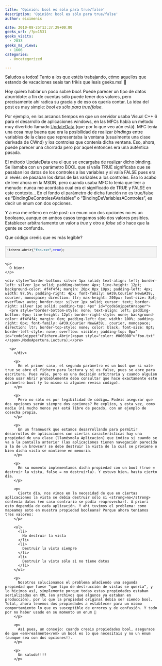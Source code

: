 ```yaml
---
title: 'Opinión: bool es sólo para true/false'
description: 'Opinión: bool es sólo para true/false'
author: eiximenis

date: 2010-08-25T13:37:29+00:00
geeks_url: /?p=1531
geeks_visits:
  - 2033
geeks_ms_views:
  - 1666
categories:
  - Uncategorized

---
```

Saludos a todos! Tanto a los que estéis trabajando, cómo aquellos que estando de vacaciones seais tan frikis que leais geeks.ms! 🙂

Hoy quiero hablar un poco sobre _bool_. Puede parecer un tipo de datos aburridote: a fin de cuentas sólo puede tener dos valores, pero precisamente ahí radica su gracia y de eso os quería contar. La idea del post es muy simple: _bool es sólo para true/false_.

Por ejemplo, en los arcanos tiempos en que un servidor usaba Visual C++ 6 para el desarrollo de aplicaciones windows, en las MFCs había un método muy divertido llamado [UpdateData][1] (que por lo que veo aún está). MFC tenía una cosa muy buena que era la posibilidad de realizar _bindings_ entre variables de la clase que representaba la ventana (usualmente una clase derivada de CWnd) y los controles que contenía dicha ventana. Eso, ahora, puede parecer una chorrada pero por aquel entonces era una auténtica pasada.

El método UpdateData era el que se encargaba de realizar dicho binding. Se llamaba con un parámetro BOOL que si valía TRUE significaba que se pasaban los datos de los controles a las variables y si valía FALSE pues era al revés: se pasaban los datos de las variables a los controles. Eso lo acabo de leer ahora en la MSDN, pero cuanda usaba MFC lo tenía que leer a menudo: nunca me acordaba cual era el significado de TRUE y FALSE en este contexto… En el fondo el parámetro de dicha función no es true/false es “BindingDeControlesAVariables” o “BindingDeVariablesAControles”, es decir un enum con dos opciones.

Y a eso me refiero en este post: un enum con dos opciones no es un booleano, aunque en ambos casos tengamos sólo dos valores posibles. Establecer arbitrariamente un valor a _true_ y otro a _false_ sólo hace que la gente se confunda.

Que código creéis que es más legible?

<div style="border-bottom: silver 1px solid; text-align: left; border-left: silver 1px solid; padding-bottom: 4px; line-height: 12pt; background-color: #f4f4f4; margin: 20px 0px 10px; padding-left: 4px; width: 97.5%; padding-right: 4px; font-family: &#39;Courier New&#39;, courier, monospace; direction: ltr; max-height: 200px; font-size: 8pt; overflow: auto; border-top: silver 1px solid; cursor: text; border-right: silver 1px solid; padding-top: 4px" id="codeSnippetWrapper">
  <pre style="border-bottom-style: none; text-align: left; padding-bottom: 0px; line-height: 12pt; border-right-style: none; background-color: #f4f4f4; margin: 0em; padding-left: 0px; width: 100%; padding-right: 0px; font-family: &#39;Courier New&#39;, courier, monospace; direction: ltr; border-top-style: none; color: black; font-size: 8pt; border-left-style: none; overflow: visible; padding-top: 0px" id="codeSnippet">Fichero.Abrir(<span style="color: #006080">"foo.txt"</span>,<span style="color: #0000ff">true</span>);</pre>
  
  <p>
    </div> 
    
    <p>
      O bien:
    </p>
    
    <div style="border-bottom: silver 1px solid; text-align: left; border-left: silver 1px solid; padding-bottom: 4px; line-height: 12pt; background-color: #f4f4f4; margin: 20px 0px 10px; padding-left: 4px; width: 97.5%; padding-right: 4px; font-family: &#39;Courier New&#39;, courier, monospace; direction: ltr; max-height: 200px; font-size: 8pt; overflow: auto; border-top: silver 1px solid; cursor: text; border-right: silver 1px solid; padding-top: 4px" id="codeSnippetWrapper">
      <pre style="border-bottom-style: none; text-align: left; padding-bottom: 0px; line-height: 12pt; border-right-style: none; background-color: #f4f4f4; margin: 0em; padding-left: 0px; width: 100%; padding-right: 0px; font-family: &#39;Courier New&#39;, courier, monospace; direction: ltr; border-top-style: none; color: black; font-size: 8pt; border-left-style: none; overflow: visible; padding-top: 0px" id="codeSnippet">Fichero.Abrir(<span style="color: #006080">"foo.txt"</span>,ModoApertura.Lectura);</pre>
      
      <p>
        </div> 
        
        <p>
          En el primer caso, el segundo parámetro es un bool que si vale true se abre el fichero para lectura y si es false, pues se abre para escritura. Pues vale, pero es una decisión arbitraria y cuando alguien deba usar Abrir probablemente deba consultar que hace exactamente este parámetro bool (y lo mismo si alguien revisa código).
        </p>
        
        <p>
          Pero no sólo es por legibilidad de código… Podéis asegurar que dos opciones serán siempre dos opciones? Me explico, y esta vez, como nadie (ni mucho menos yo) está libre de pecado, con un ejemplo de cosecha propia.
        </p>
        
        <p>
          En un framework que estamos desarrollando para permitir desarrollos de aplicaciones con ciertas características hay una propiedad de una clase (llamésmola Aplicacion) que indica si cuando se va a la pantalla anterior (las aplicaciones tienen navegación parecida a la de un browser) se debe destruir la vista de la cual se proviene o bien dicha vista se mantiene en memoria.
        </p>
        
        <p>
          En su momento implementamos dicha propiedad con un bool (true = destruir la vista, false = no destruirla). Y estuvo bien… hasta cierto día.
        </p>
        
        <p>
          Cierto día, nos vimos en la necesidad de que en ciertas aplicaciones la vista se debía destruir sólo si <strong>no</strong> contenía datos (en caso contrario se podía reaprovechar). A priori esto dependía de cada aplicación. Y ahí tuvimos el problema: como mapeamos esto en nuestra propiedad booleana? Porque ahora teníamos tres valores:
        </p>
        
        <ol>
          <li>
            No destruir la vista
          </li>
          <li>
            Destruir la vista siempre
          </li>
          <li>
            Destruir la vista sólo si no tiene datos
          </li>
        </ol>
        
        <p>
          Nosotros solucionamos el problema añadiendo una segunda propiedad que fuese “que tipo de destrucción de vistas se quería”, y lo hicimos así, simplemente porque todas estas propiedades estaban serializadas en XML (en archivos que algunos ya estaban en producción), por lo que la propiedad original debía ser siendo bool. Total, ahora tenemos dos propiedades a establecer para un mismo comportamiento lo que es susceptible de errores y de confusión. Y todo por no haber usado en su momento un enum 🙂
        </p>
        
        <p>
          Así pues, un consejo: cuando creeis propiedades bool, aseguraos de que <em>realmente</em> un bool es lo que necesitais y no un enum (aunque sea con dos opciones!).
        </p>
        
        <p>
          Un saludo!!!!
        </p>

 [1]: http://msdn.microsoft.com/en-us/library/t9fb9hww(VS.80).aspx